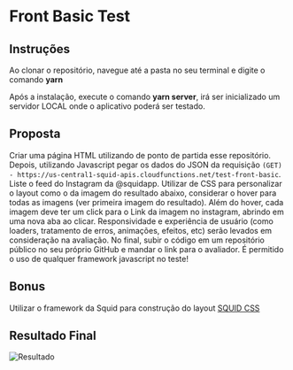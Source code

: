 # Front Basic Test

## Instruções
Ao clonar o repositório, navegue até a pasta no seu terminal e digite o comando **yarn**

Após a instalação, execute o comando **yarn server**, irá ser inicializado um servidor LOCAL onde o aplicativo poderá ser testado.

## Proposta
Criar uma página HTML utilizando de ponto de partida esse repositório.
Depois, utilizando Javascript pegar os dados do JSON da requisição `(GET) - https://us-central1-squid-apis.cloudfunctions.net/test-front-basic`.
Liste o feed do Instagram da @squidapp. Utilizar de CSS para personalizar o layout como o da imagem do resultado abaixo, considerar o hover para todas as imagens (ver primeira imagem do resultado).
Além do hover, cada imagem deve ter um click para o Link da imagem no instagram, abrindo em uma nova aba ao clicar.
Responsividade e experiência de usuário (como loaders, tratamento de erros, animações, efeitos, etc) serão levados em consideração na avaliação.
No final, subir o código em um repositório público no seu próprio GitHub e mandar o link para o avaliador.
É permitido o uso de qualquer framework javascript no teste!

## Bonus
Utilizar o framework da Squid para construção do layout
[SQUID CSS](https://css.squidit.com.br/)

## Resultado Final
![Resultado](assets/result.jpeg "Resultado")

